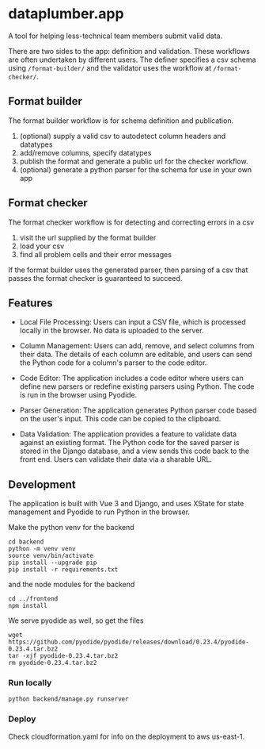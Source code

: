 # dataplumber.app
A tool for helping less-technical team members submit valid data.

There are two sides to the app: definition and validation. These workflows are often undertaken by different users.
The definer specifies a csv schema using `/format-builder/` and the validator uses the workflow at `/format-checker/`.

## Format builder
The format builder workflow is for schema definition and publication.

1. (optional) supply a valid csv to autodetect column headers and datatypes
2. add/remove columns, specify datatypes
3. publish the format and generate a public url for the checker workflow.
4. (optional) generate a python parser for the schema for use in your own app

## Format checker
The format checker workflow is for detecting and correcting errors in a csv

1. visit the url supplied by the format builder
2. load your csv
3. find all problem cells and their error messages

If the format builder uses the generated parser, then parsing of a csv that passes the format checker is guaranteed to
succeed.

## Features

- Local File Processing: Users can input a CSV file, which is processed locally in the browser. No data is uploaded to the server.

- Column Management: Users can add, remove, and select columns from their data. The details of each column are editable, and users can send the Python code for a column's parser to the code editor.

- Code Editor: The application includes a code editor where users can define new parsers or redefine existing parsers using Python. The code is run in the browser using Pyodide.

- Parser Generation: The application generates Python parser code based on the user's input. This code can be copied to the clipboard.

- Data Validation: The application provides a feature to validate data against an existing format. The Python code for the saved parser is stored in the Django database, and a view sends this code back to the front end. Users can validate their data via a sharable URL.


## Development
The application is built with Vue 3 and Django, and uses XState for state management and Pyodide to run Python in the browser.

Make the python venv for the backend

    cd backend
    python -m venv venv
    source venv/bin/activate
    pip install --upgrade pip
    pip install -r requirements.txt

and the node modules for the backend

    cd ../frontend
    npm install
    
We serve pyodide as well, so get the files

    wget https://github.com/pyodide/pyodide/releases/download/0.23.4/pyodide-0.23.4.tar.bz2
    tar -xjf pyodide-0.23.4.tar.bz2
    rm pyodide-0.23.4.tar.bz2

### Run locally

    python backend/manage.py runserver

### Deploy
Check cloudformation.yaml for info on the deployment to aws us-east-1.